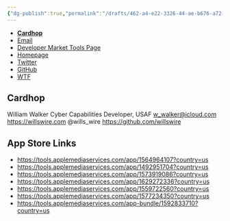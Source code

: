 ```yaml
---
{"dg-publish":true,"permalink":"/drafts/462-a4-e22-3326-44-ae-b676-a72-f0-b08-fd-2-b/","dgHomeLink":true,"dgPassFrontmatter":false}
---
```



- [**Cardhop**](x-cardhop://show?id=contact:60DFF39B-2567-480B-A4DA-B861A2B0D08B&contact=William%20Walker)
- [Email](mailto:w_walker@icloud.com)
- [Developer Market Tools Page](https://apps.apple.com/us/developer/william-walker/id1492951703)
- [Homepage](https://willswire.com)
- [Twitter](https://twitter.com/wills_wire)
- [GitHub](https://github.com/willswire)
- [WTF](https://davidblue.wtf/drafts/462A4E22-3326-44AE-B676-A72F0B08FD2B.html)

## Cardhop

William Walker
Cyber Capabilities Developer, USAF
w_walker@icloud.com
https://willswire.com
@wills_wire
https://github.com/willswire

## App Store Links

- https://tools.applemediaservices.com/app/1564964107?country=us
- https://tools.applemediaservices.com/app/1492951704?country=us
- https://tools.applemediaservices.com/app/1573919086?country=us
- https://tools.applemediaservices.com/app/1629272336?country=us
- https://tools.applemediaservices.com/app/1559722560?country=us
- https://tools.applemediaservices.com/app/1577234350?country=us
- https://tools.applemediaservices.com/app-bundle/1592833710?country=us